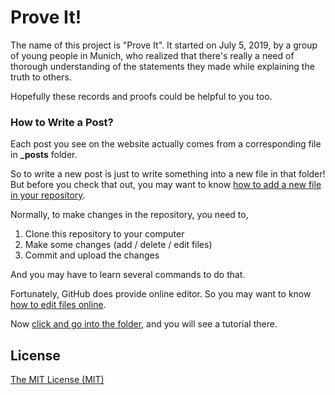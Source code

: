 # Prove It!

The name of this project is "Prove It".
It started on July 5, 2019, by a group of young people in Munich,
who realized that there's really a need of thorough understanding of the statements they made while explaining the truth to others.

Hopefully these records and proofs could be helpful to you too.

### How to Write a Post?

Each post you see on the website actually comes from a corresponding file in **_posts** folder.

So to write a new post is just to write something into a new file in that folder!
But before you check that out,
you may want to know [how to add a new file in your repository](https://help.github.com/en/articles/creating-new-files).

Normally, to make changes in the repository, you need to,

1. Clone this repository to your computer
1. Make some changes (add / delete / edit files)
1. Commit and upload the changes

And you may have to learn several commands to do that.

Fortunately, GitHub does provide online editor.
So you may want to know [how to edit files online](https://help.github.com/en/articles/editing-files-in-your-repository).

Now [click and go into the folder](_posts), and you will see a tutorial there.

## License
[The MIT License (MIT)](https://github.com/rohanchandra/type-theme/blob/master/LICENSE)
